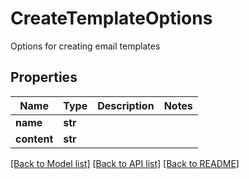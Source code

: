 # CreateTemplateOptions

Options for creating email templates
## Properties
Name | Type | Description | Notes
------------ | ------------- | ------------- | -------------
**name** | **str** |  | 
**content** | **str** |  | 

[[Back to Model list]](../README#documentation-for-models) [[Back to API list]](../README#documentation-for-api-endpoints) [[Back to README]](../README)


